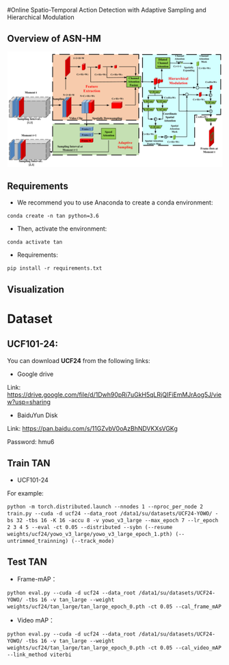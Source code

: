 #Online Spatio-Temporal Action Detection with Adaptive Sampling and Hierarchical Modulation

## Overview of ASN-HM
![image](./img_files/ASN-HM.png)


## Requirements
- We recommend you to use Anaconda to create a conda environment:
```Shell
conda create -n tan python=3.6
```

- Then, activate the environment:
```Shell
conda activate tan
```

- Requirements:
```Shell
pip install -r requirements.txt 
```

## Visualization

# Dataset

## UCF101-24:
You can download **UCF24** from the following links:

* Google drive

Link: https://drive.google.com/file/d/1Dwh90pRi7uGkH5qLRjQIFiEmMJrAog5J/view?usp=sharing

* BaiduYun Disk

Link: https://pan.baidu.com/s/11GZvbV0oAzBhNDVKXsVGKg

Password: hmu6 

## Train TAN
* UCF101-24

For example:

```Shell
python -m torch.distributed.launch --nnodes 1 --nproc_per_node 2 train.py --cuda -d ucf24 --data_root /data1/su/datasets/UCF24-YOWO/ -bs 32 -tbs 16 -K 16 -accu 8 -v yowo_v3_large --max_epoch 7 --lr_epoch 2 3 4 5 --eval -ct 0.05 --distributed --sybn (--resume weights/ucf24/yowo_v3_large/yowo_v3_large_epoch_1.pth) (--untrimmed_trainning) (--track_mode)
```

##  Test TAN
* Frame-mAP：

```Shell
python eval.py --cuda -d ucf24 --data_root /data1/su/datasets/UCF24-YOWO/ -tbs 16 -v tan_large --weight weights/ucf24/tan_large/tan_large_epoch_0.pth -ct 0.05 --cal_frame_mAP
```
* Video mAP：

```Shell
python eval.py --cuda -d ucf24 --data_root /data1/su/datasets/UCF24-YOWO/ -tbs 16 -v tan_large --weight weights/ucf24/tan_large/tan_large_epoch_0.pth -ct 0.05 --cal_video_mAP --link_method viterbi
```